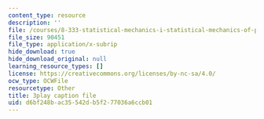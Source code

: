 ```yaml
---
content_type: resource
description: ''
file: /courses/8-333-statistical-mechanics-i-statistical-mechanics-of-particles-fall-2013/d6bf248bac35542db5f277036a6ccb01_t7pTpwMjQ5I.vtt
file_size: 90451
file_type: application/x-subrip
hide_download: true
hide_download_original: null
learning_resource_types: []
license: https://creativecommons.org/licenses/by-nc-sa/4.0/
ocw_type: OCWFile
resourcetype: Other
title: 3play caption file
uid: d6bf248b-ac35-542d-b5f2-77036a6ccb01
---
```

